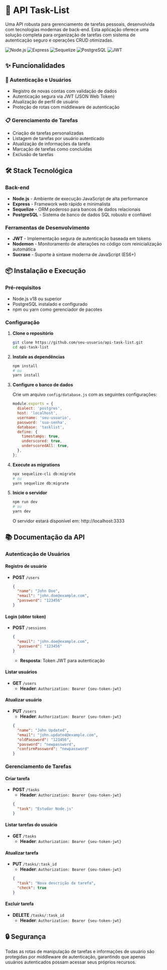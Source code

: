# 🚀 API Task-List

Uma API robusta para gerenciamento de tarefas pessoais, desenvolvida com tecnologias modernas de back-end. Esta aplicação oferece uma solução completa para organização de tarefas com sistema de autenticação seguro e operações CRUD otimizadas.

![Node.js](https://img.shields.io/badge/Node.js-v18+-green)
![Express](https://img.shields.io/badge/Express-4.x-blue)
![Sequelize](https://img.shields.io/badge/Sequelize-ORM-orange)
![PostgreSQL](https://img.shields.io/badge/PostgreSQL-Database-blue)
![JWT](https://img.shields.io/badge/JWT-Auth-yellow)

## ✨ Funcionalidades

### 👤 Autenticação e Usuários
- Registro de novas contas com validação de dados
- Autenticação segura via JWT (JSON Web Token)
- Atualização de perfil de usuário
- Proteção de rotas com middleware de autenticação

### 📋 Gerenciamento de Tarefas
- Criação de tarefas personalizadas
- Listagem de tarefas por usuário autenticado
- Atualização de informações da tarefa
- Marcação de tarefas como concluídas
- Exclusão de tarefas

## 🛠️ Stack Tecnológica

### Back-end
- **Node.js** - Ambiente de execução JavaScript de alta performance
- **Express** - Framework web rápido e minimalista
- **Sequelize** - ORM poderoso para bancos de dados relacionais
- **PostgreSQL** - Sistema de banco de dados SQL robusto e confiável

### Ferramentas de Desenvolvimento
- **JWT** - Implementação segura de autenticação baseada em tokens
- **Nodemon** - Monitoramento de alterações no código com reinicialização automática
- **Sucrase** - Suporte à sintaxe moderna de JavaScript (ES6+)

## 📦 Instalação e Execução

### Pré-requisitos
- Node.js v18 ou superior
- PostgreSQL instalado e configurado
- npm ou yarn como gerenciador de pacotes

### Configuração

1. **Clone o repositório**
   ```bash
   git clone https://github.com/seu-usuario/api-task-list.git
   cd api-task-list
   ```

2. **Instale as dependências**
   ```bash
   npm install
   # ou
   yarn install
   ```

3. **Configure o banco de dados**
   
   Crie um arquivo `config/database.js` com as seguintes configurações:
   ```javascript
   module.exports = {
     dialect: 'postgres',
     host: 'localhost',
     username: 'seu-usuario',
     password: 'sua-senha',
     database: 'tasklist',
     define: {
       timestamps: true,
       underscored: true,
       underscoredAll: true,
     },
   };
   ```

4. **Execute as migrations**
   ```bash
   npx sequelize-cli db:migrate
   # ou
   yarn sequelize db:migrate
   ```

5. **Inicie o servidor**
   ```bash
   npm run dev
   # ou
   yarn dev
   ```

   O servidor estará disponível em: http://localhost:3333

## 📚 Documentação da API

### Autenticação de Usuários

#### Registro de usuário
- **POST** `/users`
  ```json
  {
    "name": "John Doe",
    "email": "john.doe@example.com",
    "password": "123456"
  }
  ```

#### Login (obter token)
- **POST** `/sessions`
  ```json
  {
    "email": "john.doe@example.com",
    "password": "123456"
  }
  ```
  - **Resposta**: Token JWT para autenticação

#### Listar usuários
- **GET** `/users`
  - **Header**: `Authorization: Bearer {seu-token-jwt}`

#### Atualizar usuário
- **PUT** `/users`
  - **Header**: `Authorization: Bearer {seu-token-jwt}`
  ```json
  {
    "name": "John Updated",
    "email": "john.updated@example.com",
    "oldPassword": "123456",
    "password": "newpassword",
    "confirmPassword": "newpassword"
  }
  ```

### Gerenciamento de Tarefas

#### Criar tarefa
- **POST** `/tasks`
  - **Header**: `Authorization: Bearer {seu-token-jwt}`
  ```json
  {
    "task": "Estudar Node.js"
  }
  ```

#### Listar tarefas do usuário
- **GET** `/tasks`
  - **Header**: `Authorization: Bearer {seu-token-jwt}`

#### Atualizar tarefa
- **PUT** `/tasks/:task_id`
  - **Header**: `Authorization: Bearer {seu-token-jwt}`
  ```json
  {
    "task": "Nova descrição da tarefa",
    "check": true
  }
  ```

#### Excluir tarefa
- **DELETE** `/tasks/:task_id`
  - **Header**: `Authorization: Bearer {seu-token-jwt}`

## 🔒 Segurança

Todas as rotas de manipulação de tarefas e informações de usuário são protegidas por middleware de autenticação, garantindo que apenas usuários autenticados possam acessar seus próprios recursos.

